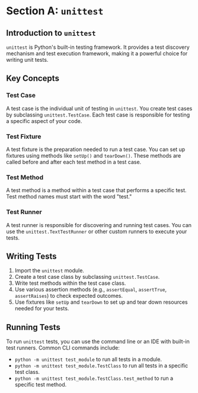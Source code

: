 # Section A: `unittest`

## Introduction to `unittest`
`unittest` is Python's built-in testing framework. It provides a test discovery mechanism and test execution framework, making it a powerful choice for writing unit tests.

## Key Concepts

### Test Case
A test case is the individual unit of testing in `unittest`. You create test cases by subclassing `unittest.TestCase`. Each test case is responsible for testing a specific aspect of your code.

### Test Fixture
A test fixture is the preparation needed to run a test case. You can set up fixtures using methods like `setUp()` and `tearDown()`. These methods are called before and after each test method in a test case.

### Test Method
A test method is a method within a test case that performs a specific test. Test method names must start with the word "test."

### Test Runner
A test runner is responsible for discovering and running test cases. You can use the `unittest.TextTestRunner` or other custom runners to execute your tests.

## Writing Tests
1. Import the `unittest` module.
2. Create a test case class by subclassing `unittest.TestCase`.
3. Write test methods within the test case class.
4. Use various assertion methods (e.g., `assertEqual`, `assertTrue`, `assertRaises`) to check expected outcomes.
5. Use fixtures like `setUp` and `tearDown` to set up and tear down resources needed for your tests.

## Running Tests
To run `unittest` tests, you can use the command line or an IDE with built-in test runners. Common CLI commands include:
- `python -m unittest test_module` to run all tests in a module.
- `python -m unittest test_module.TestClass` to run all tests in a specific test class.
- `python -m unittest test_module.TestClass.test_method` to run a specific test method.